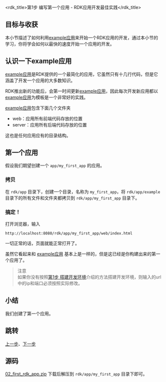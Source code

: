 <rdk_title>第1步 编写第一个应用 - RDK应用开发最佳实践</rdk_title>

## 目标与收获

本小节描述了如何利用[example应用](/rdk/app/example/web/index.html)来开始一个RDK应用的开发，通过本小节的学习，你将学会如何以最快的速度开始一个应用的开发。


## 认识一下example应用

[example应用](/rdk/app/example/web/index.html)是RDK提供的一个最简化的应用，它虽然只有十几行代码，但是它涵盖了开发一个应用的大多数知识。

RDK推出新的功能后，会第一时间更新[example应用](/rdk/app/example/web/index.html)，因此每次开发新应用都以[example应用](/rdk/app/example/web/index.html)为模板是一个非常好的实践。

[example应用](/rdk/app/example/web/index.html)包含下面几个文件夹

- web：应用所有前端代码存放的位置
- server：应用所有后端代码存放的位置

这也是任何应用应有的目录结构。

## 第一个应用

假设我们期望创建一个 `app/my_first_app` 的应用。

### 拷贝

在 `rdk/app` 目录下，创建一个目录，名称为 `my_first_app`，将 `rdk/app/example` 目录下的所有文件和文件夹都拷贝到 `rdk/app/my_first_app` 目录下。

### 搞定！

打开浏览器，输入

	http://localhost:8080/rdk/app/my_first_app/web/index.html

一切正常的话，页面就能正常打开了。

虽然它看起来和 [example应用](/rdk/app/example/web/index.html) 基本上是一样的，但是这已经是你构建出来的第一个应用了。

> 注意<br>
> 如果你没有按照[第1步 搭建开发环境](01_dev_env.md)介绍的方法搭建开发环境，则输入的url中的ip和端口必须按照实际修改。


## 小结

我们创建了第一个应用。

## 跳转
[上一步](01_dev_env.md)、[下一步](03_use_first_control.md)

## 源码
[02_first_rdk_app.zip](02_first_rdk_app.zip) 下载后解压到 `rdk/app/my_first_app` 目录下即可。

